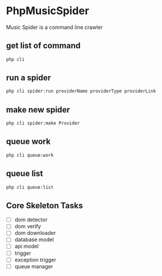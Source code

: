 # PhpMusicSpider
Music Spider is a command line crawler



## get list of command

```sh
php cli
```

## run a spider

```sh
php cli spider:run providerName providerType providerLink
```

## make new spider

```sh
php cli spider:make Provider
```

## queue work

```sh
php cli queue:work
```

## queue list

```sh
php cli queue:list
```


## Core Skeleton Tasks
- [ ] dom detector
- [ ] dom verify
- [ ] dom downloader
- [ ] database model
- [ ] api model
- [ ] trigger
- [ ] exception trigger
- [ ] queue manager
